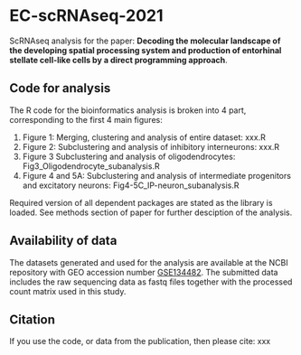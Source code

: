# EC-scRNAseq-2021
ScRNAseq analysis for the paper: **Decoding the molecular landscape of the developing spatial processing system and production of entorhinal stellate cell-like cells by a direct programming approach**.

## Code for analysis
The R code for the bioinformatics analysis is broken into 4 part, corresponding to the first 4 main figures:
1. Figure 1: Merging, clustering and analysis of entire dataset: xxx.R
2. Figure 2: Subclustering and analysis of inhibitory interneurons: xxx.R
3. Figure 3 Subclustering and analysis of oligodendrocytes: Fig3_Oligodendrocyte_subanalysis.R
4. Figure 4 and 5A: Subclustering and analysis of intermediate progenitors and excitatory neurons: Fig4-5C_IP-neuron_subanalysis.R

Required version of all dependent packages are stated as the library is loaded. See methods section of paper for further desciption of the analysis.

## Availability of data
The datasets generated and used for the analysis are available at the NCBI repository with GEO accession number [GSE134482](https://www.ncbi.nlm.nih.gov/geo/query/acc.cgi?acc=GSE134482). The submitted data includes the raw sequencing data as fastq files together with the processed count matrix used in this study.

## Citation
If you use the code, or data from the publication, then please cite:
xxx
